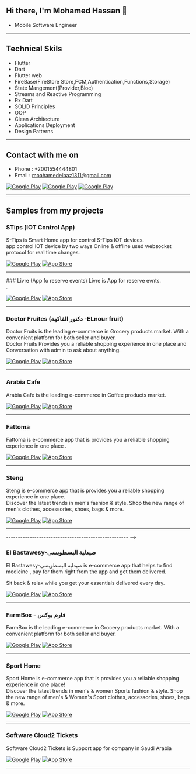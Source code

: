 <h2> Hi there, I'm Mohamed Hassan 👋 </h2>


- Mobile Software Engineer

<hr>

<h2> Technical Skils </h2>


- Flutter 
- Dart
- Flutter web
- FireBase(FireStore Store,FCM,Authentication,Functions,Storage)
- State Mangement(Provider,Bloc)
- Streams and Reactive Programming
- Rx Dart
- SOLID Principles
- OOP
- Clean Architecture
- Applications Deployment
- Design Patterns




<hr>

<h2> Contact with me on </h2>


- Phone : +2001554444801
- Email : moahamedelbaz1311@gmail.com


<p><a href="http://Wa.me/201554444801" target="_blank"><img alt="Google Play" src="https://img.shields.io/badge/whatsapp-128C7E.svg?style=for-the-badge&logo=whatsapp&logoColor=white" /></a> <a href="https://www.facebook.com/profile.php?id=100006101352537" target="_blank"><img alt="Google Play" src="https://img.shields.io/badge/Facebook-4267B2.svg?style=for-the-badge&logo=facebook&logoColor=white" /></a> <a href="https://www.linkedin.com/in/mohamed-hassan-8384761aa" target="_blank"><img alt="Google Play" src="https://img.shields.io/badge/linkedin-0077b5.svg?style=for-the-badge&logo=linkedin&logoColor=white" /></a> </a><p>


<hr>

<h2> Samples from my projects </h2>

### STips (IOT Control App)
S-Tips is Smart Home app for control S-Tips IOT devices.<br />
app control IOT device by two ways
Online & offline used websocket protocol for real time changes.<br />

<p><a href="https://play.google.com/store/apps/details?id=com.visionalization.stipsws" target="_blank"><img alt="Google Play" src="https://img.shields.io/badge/Get%20it%20on%20google%20play-blue.svg?style=for-the-badge&logo=google-play" /></a> <a href="https://apps.apple.com/us/app/s-tips/id1629453511" target="_blank"><img alt="App Store" src="https://img.shields.io/badge/Get%20it%20on%20app%20store-black.svg?style=for-the-badge&logo=app-store&logoColor=white" /></a><p>

<hr>
### Livre (App fo reserve events)
Livre is App for reserve evnts.<br />
.<br />

<p><a href="https://play.google.com/store/apps/details?id=com.softwarecloud.liver" target="_blank"><img alt="Google Play" src="https://img.shields.io/badge/Get%20it%20on%20google%20play-blue.svg?style=for-the-badge&logo=google-play" /></a> <a href="https://apps.apple.com/us/app/livre/id6443607603" target="_blank"><img alt="App Store" src="https://img.shields.io/badge/Get%20it%20on%20app%20store-black.svg?style=for-the-badge&logo=app-store&logoColor=white" /></a><p>

<hr>

### Doctor Fruites (دكتور الفاكهة -ELnour fruit)
Doctor Fruits is the leading e-commerce in Grocery products market. With a convenient platform for both seller and buyer.<br />
Doctor Fruits Provides you a reliable shopping experience in one place and Conversation with admin to ask about anything.<br />

<p><a href="https://play.google.com/store/apps/details?id=com.ebrand.doctorfruites" target="_blank"><img alt="Google Play" src="https://img.shields.io/badge/Get%20it%20on%20google%20play-blue.svg?style=for-the-badge&logo=google-play" /></a> <a href="https://apps.apple.com/eg/app/%D8%AF%D9%83%D8%AA%D9%88%D8%B1-%D8%A7%D9%84%D9%81%D8%A7%D9%83%D9%87%D8%A9-elnour-fruit/id1582374290" target="_blank"><img alt="App Store" src="https://img.shields.io/badge/Get%20it%20on%20app%20store-black.svg?style=for-the-badge&logo=app-store&logoColor=white" /></a><p>

<hr>

### Arabia Cafe

Arabia Cafe is the leading e-commerce in Coffee products market.<br />


<p><a href="https://play.google.com/store/apps/details?id=com.dokkan.coffeArebia" target="_blank"><img alt="Google Play" src="https://img.shields.io/badge/Get%20it%20on%20google%20play-blue.svg?style=for-the-badge&logo=google-play" /></a> <a href="https://apps.apple.com/eg/app/arabia-cafe-%D8%A8%D9%86-%D8%A7%D8%B1%D8%A7%D8%A8%D9%8A%D8%A7/id1568341570" target="_blank"><img alt="App Store" src="https://img.shields.io/badge/Get%20it%20on%20app%20store-black.svg?style=for-the-badge&logo=app-store&logoColor=white" /></a><p>


<hr>

### Fattoma

Fattoma is  e-commerce app that is provides you a reliable shopping experience in one place .<br />


<p><a href="https://play.google.com/store/apps/details?id=com.dokkan.fatoma" target="_blank"><img alt="Google Play" src="https://img.shields.io/badge/Get%20it%20on%20google%20play-blue.svg?style=for-the-badge&logo=google-play" /></a> <a href="https://apps.apple.com/eg/app/fattoma-%D9%81%D8%B7%D9%88%D9%85%D8%A9/id1562699776" target="_blank"><img alt="App Store" src="https://img.shields.io/badge/Get%20it%20on%20app%20store-black.svg?style=for-the-badge&logo=app-store&logoColor=white" /></a><p>

<hr>



### Steng

Steng is  e-commerce app that is provides you a reliable shopping experience in one place.<br />
Discover the latest trends in men's fashion & style. Shop the new range of men's clothes, accessories, shoes, bags & more.<br/>
<p><a href="https://play.google.com/store/apps/details?id=com.dokkan.Steng" target="_blank"><img alt="Google Play" src="https://img.shields.io/badge/Get%20it%20on%20google%20play-blue.svg?style=for-the-badge&logo=google-play" /></a> <a href="https://apps.apple.com/eg/app/steng/id1568276435" target="_blank"><img alt="App Store" src="https://img.shields.io/badge/Get%20it%20on%20app%20store-black.svg?style=for-the-badge&logo=app-store&logoColor=white" /></a><p>

<hr>


---------------------------------------------------- -->
### El Bastawesy-صيدلية البسطويسى

El Bastawesy-صيدلية البسطويسى is  e-commerce app that helps to find medicine , pay for them right from the app and get them delivered.

Sit back & relax while you get your essentials delivered every day.<br />

<p><a href="https://play.google.com/store/apps/details?id=com.dokkan.elpast" target="_blank"><img alt="Google Play" src="https://img.shields.io/badge/Get%20it%20on%20google%20play-blue.svg?style=for-the-badge&logo=google-play" /></a> <a href="https://apps.apple.com/eg/app/el-bastawesy-%D8%B5%D9%8A%D8%AF%D9%84%D9%8A%D8%A9-%D8%A7%D9%84%D8%A8%D8%B3%D8%B7%D9%88%D9%8A%D8%B3%D9%89/id1571528254" target="_blank"><img alt="App Store" src="https://img.shields.io/badge/Get%20it%20on%20app%20store-black.svg?style=for-the-badge&logo=app-store&logoColor=white" /></a><p>

<hr>


### FarmBox - فارم بوكس

FarmBox is the leading e-commerce in Grocery products market. With a convenient platform for both seller and buyer.<br />

<p><a href="https://play.google.com/store/apps/details?id=com.dokkan.farmboxx" target="_blank"><img alt="Google Play" src="https://img.shields.io/badge/Get%20it%20on%20google%20play-blue.svg?style=for-the-badge&logo=google-play" /></a> <a href="https://apps.apple.com" target="_blank"><img alt="App Store" src="https://img.shields.io/badge/Get%20it%20on%20app%20store-black.svg?style=for-the-badge&logo=app-store&logoColor=white" /></a><p>

<hr>


### Sport Home 

Sport Home is  e-commerce app that is provides you a reliable shopping experience in one place!<br />
Discover the latest trends in men's & women Sports fashion & style. Shop the new range of men's & Women's  Sport clothes, accessories, shoes, bags & more.<br/>
<p><a href="https://play.google.com/store/apps/details?id=com.dokkan.SportHome" target="_blank"><img alt="Google Play" src="https://img.shields.io/badge/Get%20it%20on%20google%20play-blue.svg?style=for-the-badge&logo=google-play" /></a> <a href="https://apps.apple.com/eg/app/sport-home/id1605995397" target="_blank"><img alt="App Store" src="https://img.shields.io/badge/Get%20it%20on%20app%20store-black.svg?style=for-the-badge&logo=app-store&logoColor=white" /></a><p>

<hr>


### Software Cloud2 Tickets

Software Cloud2 Tickets is Support app for company in Saudi Arabia<br />


<p><a href="https://play.google.com/store/apps/details?id=com.softewarecloud.tikets" target="_blank"><img alt="Google Play" src="https://img.shields.io/badge/Get%20it%20on%20google%20play-blue.svg?style=for-the-badge&logo=google-play" /></a> <a href="https://apps.apple.com/us/app/software-tikets/id1613771776" target="_blank"><img alt="App Store" src="https://img.shields.io/badge/Get%20it%20on%20app%20store-black.svg?style=for-the-badge&logo=app-store&logoColor=white" /></a><p>

<hr>



